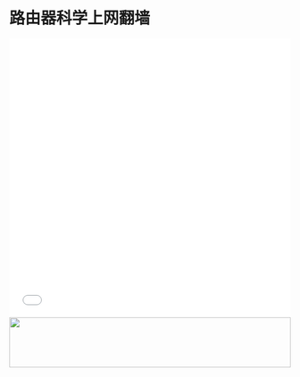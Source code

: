 # 路由器科学上网翻墙
<iframe width="100%" height="500" src="//player.bilibili.com/player.html?aid=24500813&cid=41150746&page=1" scrolling="no" border="0" frameborder="no" framespacing="0" allowfullscreen="true"> </iframe>
<a href="https://www.vultr.com/?ref=7295225"><img src="https://www.vultr.com/media/banner_1.png" width="100%" height="90"></a>